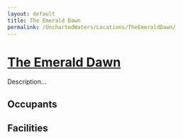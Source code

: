 ```yaml
---
layout: default
title: The Emerald Dawn
permalink: /UnchartedWaters/Locations/TheEmeraldDawn/
---
```

# [The Emerald Dawn](#the-emerald-dawn)
Description...

## Occupants

## Facilities

